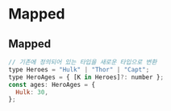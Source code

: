# Mapped

## Mapped

```javascript
// 기존에 정의되어 있는 타입을 새로운 타입으로 변환
type Heroes = "Hulk" | "Thor" | "Capt";
type HeroAges = { [K in Heroes]?: number };
const ages: HeroAges = {
  Hulk: 30,
};
```
